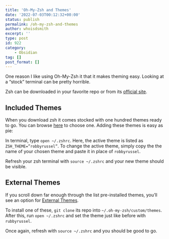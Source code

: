 ```yaml
---
title: 'Oh-My-Zsh and Themes'
date: '2022-07-03T00:12:32+00:00'
status: publish
permalink: /oh-my-zsh-and-themes
author: whoisdsmith
excerpt: ''
type: post
id: 922
category:
    - Obsidian
tag: []
post_format: []
---
```

One reason I like using Oh-My-Zsh it that it makes theming easy. Looking at a “stock” terminal can be pretty horrible.

Zsh can be downloaded in your favorite repo or from its [official site](https://ohmyz.sh/).

Included Themes
---------------

When you download zsh it comes stocked with one hundred themes ready to go. You can browse [here](https://github.com/ohmyzsh/ohmyzsh/wiki/Themes) to choose one. Adding these themes is easy as pie:

In terminal, type `open ~/.zshrc`. Here, the active theme is listed as `ZSH_THEME=”robbyrussel”`. To change the active theme, simply copy the the name of your chosen theme and paste it in place of `robbyrussel`.

Refresh your zsh terminal with `source ~/.zshrc` and your new theme should be visible.

External Themes
---------------

If you scroll down far enough through the list pre-installed themes, you’ll see an option for [External Themes](https://github.com/ohmyzsh/ohmyzsh/wiki/External-themes).

To install one of these, `git clone` its repo into `~/.oh-my-zsh/custom/themes`. After this, run `open ~/.zshrc` and set the theme just like before with `rubbyrussel`.

Once again, refresh with `source ~/.zshrc` and you should be good to go.